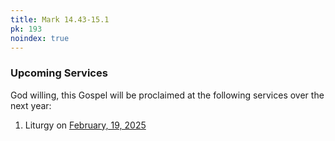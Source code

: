 ```yaml
---
title: Mark 14.43-15.1
pk: 193
noindex: true
---
```


### Upcoming Services

God willing, this Gospel will be proclaimed at the following services over the next year:


1. Liturgy on [February, 19, 2025](https://orthocal.info/readings/gregorian/2025/02/19/)

